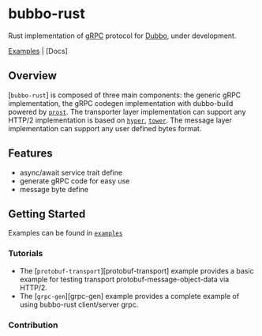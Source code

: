 bubbo-rust
=========

Rust implementation of [gRPC] protocol for [Dubbo], under development.


[Examples] | [Docs] 

## Overview

[`bubbo-rust`] is composed of three main components: the generic gRPC implementation, the gRPC codegen 
implementation with dubbo-build powered by [`prost`]. The transporter layer implementation can support any HTTP/2
implementation is based on [`hyper`], [`tower`]. The message layer implementation can support any user defined bytes format.

## Features
- async/await service trait define
- generate gRPC code for easy use
- message byte define 

## Getting Started
Examples can be found in [`examples`]


### Tutorials

- The [`protobuf-transport`][protobuf-transport] example provides a basic example for testing transport protobuf-message-object-data via HTTP/2.
- The [`grpc-gen`][grpc-gen] example provides a complete example of using bubbo-rust client/server grpc.

### Contribution

[gRPC]: https://grpc.io
[dubbo]: https://dubbo.apache.org/en/
[`prost`]: https://github.com/tokio-rs/prost
[`hyper`]: https://github.com/hyperium/hyper
[`tower`]: https://github.com/tower-rs/tower
[Examples]: https://github.com/Johankoi/dubbo-rust/tree/main/examples
[`examples`]: https://github.com/Johankoi/dubbo-rust/tree/main/examples
[`protobuf-transport`]: https://github.com/Johankoi/dubbo-rust/tree/main/examples/protobuf-transport
[`grpc-gen`]: https://github.com/Johankoi/dubbo-rust/tree/main/examples/grpc-gen



